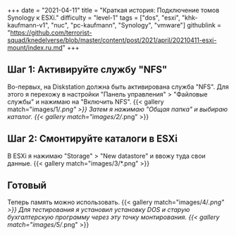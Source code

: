 +++
date = "2021-04-11"
title = "Краткая история: Подключение томов Synology к ESXi."
difficulty = "level-1"
tags = ["dos", "esxi", "khk-kaufmann-v1", "nuc", "pc-kaufmann", "Synology", "vmware"]
githublink = "https://github.com/terrorist-squad/knedelverse/blob/master/content/post/2021/april/20210411-esxi-mount/index.ru.md"
+++

## Шаг 1: Активируйте службу "NFS"
Во-первых, на Diskstation должна быть активирована служба "NFS". Для этого я перехожу в настройки "Панель управления" > "Файловые службы" и нажимаю на "Включить NFS".
{{< gallery match="images/1/*.png" >}}
Затем я нажимаю "Общая папка" и выбираю каталог.
{{< gallery match="images/2/*.png" >}}

## Шаг 2: Смонтируйте каталоги в ESXi
В ESXi я нажимаю "Storage" > "New datastore" и ввожу туда свои данные.
{{< gallery match="images/3/*.png" >}}

## Готовый
Теперь память можно использовать.
{{< gallery match="images/4/*.png" >}}
Для тестирования я установил установку DOS и старую бухгалтерскую программу через эту точку монтирования.
{{< gallery match="images/5/*.png" >}}
